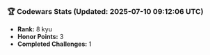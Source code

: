 ### 🏆 Codewars Stats (Updated: 2025-07-10 09:12:06 UTC)

- **Rank:** 8 kyu
- **Honor Points:** 3
- **Completed Challenges:** 1
